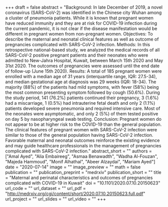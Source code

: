 +++
draft = false
abstract = "Background: In late December of 2019, a novel coronavirus (SARS-CoV-2) was identified in the Chinese city Wuhan among a cluster of pneumonia patients. While it is known that pregnant women have reduced immunity and they are at risk for COVID-19 infection during the current pandemic, it is not clear if the disease manifestation would be different in pregnant women from non-pregnant women. Objectives: To describe the maternal and neonatal clinical features as well as outcome of pregnancies complicated with SARS-CoV-2 infection. Methods: In this retrospective national-based study, we analyzed the medical records of all SARS-CoV-2 positive pregnant patients and their neonates who were admitted to New-Jahra Hospital, Kuwait, between March 15th 2020 and May 31st 2020. The outcomes of pregnancies were assessed until the end date of follow-up (June 15th 2020). Results: A total of 185 pregnant women were enrolled with a median age of 31 years (interquartile range, IQR: 27.5-34), and median gestational age at diagnosis was 29 weeks (IQR: 18-34). The majority (88%) of the patients had mild symptoms, with fever (58%) being the most common presenting symptom followed by cough (50.6%). During the study period, 141 (76.2%) patients continued their pregnancy, 3 (1.6%) had a miscarriage, 1 (0.5%) had intrauterine fetal death and only 2 (1.1%) patients developed severe pneumonia and required intensive care. Most of the neonates were asymptomatic, and only 2 (5%) of them tested positive on day 5 by nasopharyngeal swab testing. Conclusion: Pregnant women do not appear to be at higher risk to the COVID-19 than the general population. The clinical features of pregnant women with SARS-CoV-2 infection were similar to those of the general population having SARS-CoV-2 infection. Favorable maternal and neonatal outcomes reinforce the existing evidence and may guide healthcare professionals in the management of pregnancies complicated with SARS-CoV-2 infection."
abstract_short = ""
authors = ["Amal Ayed", "Alia Embaireeg", "Asmaa Benawadth", "Wadha Al-Fouzan", "Majeda Hammoud", "Monif Alhathal", "Abeer Alzaydai", "Mariam Ayed"]
date = "2020-07-14"
image = ""
image_preview = ""
math = false
publication = ""
publication_preprint = "medrxiv"
publication_short = ""
title = "Maternal and perinatal characteristics and outcomes of pregnancies complicated with COVID-19 in Kuwait"
doi = "10.1101/2020.07.10.20150623"
url_code = ""
url_dataset = ""
url_pdf = "http://medrxiv.org/cgi/content/short/2020.07.10.20150623.full.pdf"
url_project = ""
url_slides = ""
url_video = ""
+++
